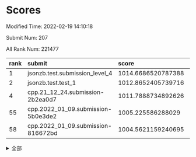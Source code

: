 # Scores

Modified Time: 2022-02-19 14:10:18

Submit Num: 207

All Rank Num: 221477

| rank |               submit               |       score        |       sigma        | pk_num |
| :--- | :--------------------------------- | :----------------- | :----------------- | :----- |
| 1    | jsonzb.test.submission_level_4     | 1014.6686520787388 | 0.8540054285138899 | 4279   |
| 2    | jsonzb.test.test_1                 | 1012.8652405739716 | 0.8318023095614518 | 4277   |
| 4    | cpp.21_12_24.submission-2b2ea0d7   | 1011.7888734892626 | 0.786047661871613  | 4281   |
| 55   | cpp.2022_01_09.submission-5b0e3de2 | 1005.225586288029  | 0.7143838629620148 | 4282   |
| 58   | cpp.2022_01_09.submission-816672bd | 1004.5621159240695 | 0.7151529275877346 | 4285   |


<details>
<summary>全部</summary>

| rank |                 submit                 |       score        |       sigma        | pk_num |
| :--- | :------------------------------------- | :----------------- | :----------------- | :----- |
| 1    | jsonzb.test.submission_level_4         | 1014.6686520787388 | 0.8540054285138899 | 4279   |
| 2    | jsonzb.test.test_1                     | 1012.8652405739716 | 0.8318023095614518 | 4277   |
| 3    | gobigger.level_3.submission_level_3_2  | 1011.851526060234  | 0.802931992606204  | 4280   |
| 4    | cpp.21_12_24.submission-2b2ea0d7       | 1011.7888734892626 | 0.786047661871613  | 4281   |
| 5    | gobigger.level_3.submission_level_3_4  | 1011.695343036385  | 0.7821147063846382 | 4279   |
| 6    | gobigger.level_3.submission_level_3_48 | 1011.6577764149002 | 0.7744773504750322 | 4276   |
| 7    | gobigger.level_3.submission_level_3_32 | 1011.5280362756195 | 0.7660172965455473 | 4282   |
| 8    | gobigger.level_3.submission_level_3_35 | 1011.0675339764713 | 0.7673526123799089 | 4279   |
| 9    | gobigger.level_3.submission_level_3_7  | 1010.9620779380963 | 0.7737026519355666 | 4281   |
| 10   | gobigger.level_3.submission_level_3_36 | 1010.9498557097359 | 0.7411086347853366 | 4282   |
| 11   | gobigger.level_3.submission_level_3_0  | 1010.8273200540375 | 0.760870479785658  | 4282   |
| 12   | gobigger.level_3.submission_level_3_34 | 1010.8030156541327 | 0.7531280981516653 | 4282   |
| 13   | gobigger.level_3.submission_level_3_25 | 1010.7633090553935 | 0.7719459227403254 | 4273   |
| 14   | gobigger.level_3.submission_level_3_19 | 1010.637146428083  | 0.7589428719614196 | 4284   |
| 15   | gobigger.level_3.submission_level_3_27 | 1010.5667222074825 | 0.7775946508813739 | 4281   |
| 16   | gobigger.level_3.submission_level_3_1  | 1010.4686024724343 | 0.7636140168156685 | 4282   |
| 17   | gobigger.level_3.submission_level_3_45 | 1010.4289604052323 | 0.7676880140200892 | 4272   |
| 18   | gobigger.level_3.submission_level_3_22 | 1010.3868844164335 | 0.7491969260889968 | 4285   |
| 19   | gobigger.level_3.submission_level_3_33 | 1010.3437874229998 | 0.7665832285798244 | 4277   |
| 20   | gobigger.level_3.submission_level_3_5  | 1010.2974473099796 | 0.7596696182894869 | 4281   |
| 21   | gobigger.level_3.submission_level_3_47 | 1010.2902276943245 | 0.7734095269192572 | 4278   |
| 22   | gobigger.level_3.submission_level_3_14 | 1010.2770007080449 | 0.7627621593418791 | 4283   |
| 23   | gobigger.level_3.submission_level_3_38 | 1010.1977549848059 | 0.7498124996636085 | 4278   |
| 24   | gobigger.level_3.submission_level_3_10 | 1010.1859786802165 | 0.7572794255381096 | 4278   |
| 25   | gobigger.level_3.submission_level_3_17 | 1010.1814927082559 | 0.7500402892571297 | 4278   |
| 26   | gobigger.level_3.submission_level_3_28 | 1010.1488013729903 | 0.7605278367206806 | 4283   |
| 27   | gobigger.level_3.submission_level_3_46 | 1010.0865105164941 | 0.7767756276965266 | 4277   |
| 28   | gobigger.level_3.submission_level_3_29 | 1010.0852377910194 | 0.7424510321226625 | 4280   |
| 29   | gobigger.level_3.submission_level_3_12 | 1010.0823755761163 | 0.7477304088308137 | 4282   |
| 30   | gobigger.level_3.submission_level_3_15 | 1010.0546543462607 | 0.7593163206276369 | 4282   |
| 31   | gobigger.level_3.submission_level_3_44 | 1009.9325869118444 | 0.7640917449195701 | 4278   |
| 32   | gobigger.level_3.submission_level_3_9  | 1009.916484430701  | 0.765226173256486  | 4278   |
| 33   | gobigger.level_3.submission_level_3_40 | 1009.8966643372006 | 0.7418455328520175 | 4274   |
| 34   | gobigger.level_3.submission_level_3_49 | 1009.8416080250988 | 0.7507366051536429 | 4278   |
| 35   | gobigger.level_3.submission_level_3_43 | 1009.8378426222848 | 0.7641562392142954 | 4280   |
| 36   | gobigger.level_3.submission_level_3_37 | 1009.8028649558478 | 0.7650964115417004 | 4279   |
| 37   | gobigger.level_3.submission_level_3_39 | 1009.7761828055345 | 0.7532077763539433 | 4283   |
| 38   | gobigger.level_3.submission_level_3_8  | 1009.714650806928  | 0.7768451889793957 | 4279   |
| 39   | gobigger.level_3.submission_level_3_11 | 1009.7024799559454 | 0.7414668313689359 | 4277   |
| 40   | gobigger.level_3.submission_level_3_18 | 1009.6700023844254 | 0.7558367146564042 | 4279   |
| 41   | gobigger.level_3.submission_level_3_42 | 1009.6082409066446 | 0.7428715872577379 | 4280   |
| 42   | gobigger.level_3.submission_level_3_21 | 1009.5276693678773 | 0.7750839317215684 | 4279   |
| 43   | gobigger.level_3.submission_level_3_13 | 1009.5129955037393 | 0.7472287577184705 | 4277   |
| 44   | gobigger.level_3.submission_level_3_16 | 1009.4698909991075 | 0.760066455210703  | 4276   |
| 45   | gobigger.level_3.submission_level_3_26 | 1009.4371089999025 | 0.7600669793963825 | 4280   |
| 46   | gobigger.level_3.submission_level_3_23 | 1009.3918006778637 | 0.7332699340318385 | 4280   |
| 47   | gobigger.level_3.submission_level_3_31 | 1009.3503092210252 | 0.7646913017592565 | 4280   |
| 48   | gobigger.level_3.submission_level_3_30 | 1009.0955744280329 | 0.7605688377128407 | 4282   |
| 49   | gobigger.level_3.submission_level_3_24 | 1009.063105540282  | 0.7684900524521439 | 4279   |
| 50   | gobigger.level_3.submission_level_3_41 | 1009.0300963675915 | 0.7828683408681294 | 4277   |
| 51   | gobigger.level_3.submission_level_3_20 | 1008.9756694651672 | 0.7345533548345121 | 4276   |
| 52   | gobigger.level_3.submission_level_3_6  | 1008.4272665150993 | 0.7404792584218919 | 4282   |
| 53   | gobigger.level_3.submission_level_3_3  | 1008.2851939448708 | 0.7519814346630106 | 4277   |
| 54   | gobigger.level_1.submission_level_1_7  | 1005.2292791512319 | 0.7250123857208056 | 4280   |
| 55   | cpp.2022_01_09.submission-5b0e3de2     | 1005.225586288029  | 0.7143838629620148 | 4282   |
| 56   | gobigger.level_1.submission_level_1_36 | 1004.817918632192  | 0.7323221915697522 | 4275   |
| 57   | gobigger.level_1.submission_level_1_0  | 1004.6310797380645 | 0.7240356820781321 | 4278   |
| 58   | cpp.2022_01_09.submission-816672bd     | 1004.5621159240695 | 0.7151529275877346 | 4285   |
| 59   | gobigger.level_1.submission_level_1_23 | 1004.4532375598646 | 0.7187757349918416 | 4279   |
| 60   | gobigger.level_1.submission_level_1_38 | 1004.354783801971  | 0.7120471827164789 | 4276   |
| 61   | gobigger.level_1.submission_level_1_34 | 1004.3113661897876 | 0.7152014199248727 | 4282   |
| 62   | gobigger.level_1.submission_level_1_21 | 1004.2566466139721 | 0.7216516298048847 | 4281   |
| 63   | gobigger.level_1.submission_level_1_15 | 1004.226680999043  | 0.7105996172594898 | 4280   |
| 64   | gobigger.level_1.submission_level_1_37 | 1004.1801765922238 | 0.7156790635946664 | 4276   |
| 65   | gobigger.level_1.submission_level_1_24 | 1004.030853001999  | 0.7209357455994375 | 4278   |
| 66   | gobigger.level_1.submission_level_1_43 | 1003.9080544467453 | 0.7129882855233758 | 4272   |
| 67   | gobigger.level_1.submission_level_1_17 | 1003.8128931518512 | 0.7112129340565829 | 4282   |
| 68   | gobigger.level_1.submission_level_1_44 | 1003.7728183328962 | 0.7231531827627985 | 4283   |
| 69   | gobigger.level_1.submission_level_1_33 | 1003.7470074325145 | 0.7119060383992364 | 4280   |
| 70   | gobigger.level_1.submission_level_1_30 | 1003.6617836605317 | 0.7091024250812817 | 4283   |
| 71   | gobigger.level_1.submission_level_1_29 | 1003.5695358001007 | 0.7203996948291247 | 4281   |
| 72   | gobigger.level_1.submission_level_1_28 | 1003.5693532477814 | 0.7145451826676333 | 4285   |
| 73   | gobigger.level_1.submission_level_1_45 | 1003.5331561507605 | 0.7160468356176234 | 4279   |
| 74   | gobigger.level_1.submission_level_1_40 | 1003.4540297418599 | 0.7283132572320516 | 4282   |
| 75   | gobigger.level_1.submission_level_1_25 | 1003.453834340068  | 0.7167720978181503 | 4280   |
| 76   | gobigger.level_1.submission_level_1_22 | 1003.4249147415742 | 0.7285177850800515 | 4280   |
| 77   | gobigger.level_1.submission_level_1_8  | 1003.4205563950054 | 0.7036677253728062 | 4281   |
| 78   | gobigger.level_1.submission_level_1_13 | 1003.4185270504709 | 0.715343163082841  | 4281   |
| 79   | gobigger.level_1.submission_level_1_18 | 1003.3785274885264 | 0.6988555785853439 | 4282   |
| 80   | gobigger.level_1.submission_level_1_3  | 1003.3555479220317 | 0.7192452068994469 | 4282   |
| 81   | gobigger.level_1.submission_level_1_48 | 1003.3048198999936 | 0.7206219429635764 | 4279   |
| 82   | gobigger.level_1.submission_level_1_35 | 1003.2303099022258 | 0.7068516034874147 | 4277   |
| 83   | gobigger.level_1.submission_level_1_9  | 1003.1711225163336 | 0.7304315397565027 | 4277   |
| 84   | gobigger.level_1.submission_level_1_46 | 1003.1666599441676 | 0.7122029994663586 | 4278   |
| 85   | gobigger.level_1.submission_level_1_31 | 1002.9891734042628 | 0.7212991080807156 | 4282   |
| 86   | gobigger.level_1.submission_level_1_26 | 1002.9491139138896 | 0.7088773778436168 | 4280   |
| 87   | gobigger.level_1.submission_level_1_42 | 1002.9352135537996 | 0.7167042966584707 | 4283   |
| 88   | gobigger.level_1.submission_level_1_6  | 1002.9316908914086 | 0.7197244995669713 | 4280   |
| 89   | gobigger.level_1.submission_level_1_20 | 1002.9275732642747 | 0.7089731311186265 | 4282   |
| 90   | gobigger.level_1.submission_level_1_5  | 1002.9267686178033 | 0.7269394465206039 | 4281   |
| 91   | gobigger.level_1.submission_level_1_49 | 1002.9212885195349 | 0.710477462690751  | 4278   |
| 92   | gobigger.level_1.submission_level_1_11 | 1002.7659836548896 | 0.7211525968969357 | 4285   |
| 93   | gobigger.level_1.submission_level_1_47 | 1002.6901445020239 | 0.7071577662298468 | 4283   |
| 94   | gobigger.level_1.submission_level_1_39 | 1002.6783620683424 | 0.7122854199637533 | 4277   |
| 95   | gobigger.level_1.submission_level_1_12 | 1002.6625520353996 | 0.720425030532874  | 4282   |
| 96   | gobigger.level_1.submission_level_1_1  | 1002.5984607861672 | 0.7133038179287723 | 4274   |
| 97   | gobigger.level_1.submission_level_1_32 | 1002.506072735044  | 0.7102414498189761 | 4280   |
| 98   | gobigger.level_1.submission_level_1_10 | 1002.4515543999973 | 0.7090349377536426 | 4278   |
| 99   | gobigger.level_1.submission_level_1_41 | 1002.4160169659375 | 0.7126207553959734 | 4274   |
| 100  | gobigger.level_1.submission_level_1_14 | 1002.3323551798906 | 0.7191797674571324 | 4279   |
| 101  | gobigger.level_1.submission_level_1_2  | 1002.3225443666755 | 0.7137008268963588 | 4278   |
| 102  | gobigger.level_1.submission_level_1_16 | 1002.1143210619736 | 0.7131185471726157 | 4277   |
| 103  | gobigger.level_1.submission_level_1_19 | 1002.0914084736187 | 0.7168216734318775 | 4277   |
| 104  | gobigger.level_1.submission_level_1_27 | 1001.71061431155   | 0.7190165999148738 | 4277   |
| 105  | gobigger.level_1.submission_level_1_4  | 1001.2675691962156 | 0.7075119529305962 | 4273   |
| 106  | gobigger.random.submission_random_17   | 998.2634148039579  | 0.7013399742241733 | 4279   |
| 107  | gobigger.random.submission_random_28   | 997.0859019704264  | 0.7230223172507477 | 4282   |
| 108  | gobigger.random.submission_random_37   | 997.0717424559244  | 0.7134291338102157 | 4276   |
| 109  | gobigger.random.submission_random_44   | 996.8362658767638  | 0.715600240207124  | 4284   |
| 110  | gobigger.random.submission_random_48   | 996.8221603729511  | 0.703611949986295  | 4281   |
| 111  | gobigger.random.submission_random_14   | 996.8169853927524  | 0.6946332192293534 | 4278   |
| 112  | gobigger.random.submission_random_41   | 996.7726519071218  | 0.7147116991602038 | 4276   |
| 113  | gobigger.random.submission_random_21   | 996.6873146145031  | 0.69438687755582   | 4279   |
| 114  | gobigger.random.submission_random_7    | 996.6463605350875  | 0.7029902894872581 | 4278   |
| 115  | gobigger.random.submission_random_47   | 996.5825835257072  | 0.7055798912737234 | 4279   |
| 116  | gobigger.random.submission_random_49   | 996.487442005548   | 0.7182365537118842 | 4283   |
| 117  | gobigger.random.submission_random_6    | 996.4118679032823  | 0.7198838422711001 | 4278   |
| 118  | gobigger.random.submission_random_33   | 996.4010798767966  | 0.7250873988979685 | 4282   |
| 119  | gobigger.random.submission_random_42   | 996.3706636380338  | 0.7119290463048804 | 4282   |
| 120  | gobigger.random.submission_random_2    | 996.3288607873201  | 0.7201105585322255 | 4280   |
| 121  | gobigger.random.submission_random_16   | 996.3229141774705  | 0.7086529944304506 | 4279   |
| 122  | gobigger.random.submission_random_38   | 996.1859548312589  | 0.7050071054142966 | 4279   |
| 123  | gobigger.random.submission_random_36   | 996.1851519540976  | 0.7195704982772225 | 4276   |
| 124  | gobigger.random.submission_random_34   | 996.1262879077466  | 0.7209505206620387 | 4280   |
| 125  | gobigger.random.submission_random_45   | 996.098169394223   | 0.7074632051189542 | 4277   |
| 126  | gobigger.random.submission_random_40   | 996.096751705088   | 0.6983313043299795 | 4279   |
| 127  | gobigger.random.submission_random_3    | 996.0337085671011  | 0.7251014362367795 | 4280   |
| 128  | gobigger.random.submission_random_4    | 996.0270833988448  | 0.7159261967327629 | 4279   |
| 129  | gobigger.random.submission_random_46   | 995.9273322072139  | 0.711289277533582  | 4279   |
| 130  | gobigger.random.submission_random_10   | 995.9270451081585  | 0.7176982465200371 | 4277   |
| 131  | gobigger.random.submission_random_13   | 995.9187889218092  | 0.7198733464701256 | 4285   |
| 132  | gobigger.random.submission_random_12   | 995.8775989293064  | 0.7095151947410862 | 4280   |
| 133  | gobigger.random.submission_random_25   | 995.8612877899968  | 0.7182911476030845 | 4280   |
| 134  | gobigger.random.submission_random_5    | 995.8337709836456  | 0.7141118264792076 | 4279   |
| 135  | gobigger.random.submission_random_30   | 995.76442726513    | 0.7263644699146983 | 4279   |
| 136  | gobigger.random.submission_random_35   | 995.7023824173525  | 0.7008073875759447 | 4286   |
| 137  | gobigger.random.submission_random_18   | 995.699146812805   | 0.7125882746595077 | 4278   |
| 138  | gobigger.random.submission_random_22   | 995.6417562651089  | 0.7026387830852541 | 4278   |
| 139  | gobigger.random.submission_random_20   | 995.4341055574248  | 0.7424790432027085 | 4284   |
| 140  | gobigger.random.submission_random_19   | 995.377589594878   | 0.7150824934329669 | 4280   |
| 141  | gobigger.random.submission_random_1    | 995.3467513992031  | 0.7156043526529554 | 4281   |
| 142  | gobigger.random.submission_random_9    | 995.3121858304451  | 0.729221632502409  | 4282   |
| 143  | gobigger.random.submission_random_23   | 995.3033446669393  | 0.7036087212689333 | 4274   |
| 144  | gobigger.random.submission_random_11   | 995.2827308820988  | 0.7329669707012153 | 4276   |
| 145  | gobigger.random.submission_random_24   | 995.276829931335   | 0.7195005467887666 | 4280   |
| 146  | gobigger.random.submission_random_27   | 995.2002625866216  | 0.7208209548783417 | 4285   |
| 147  | gobigger.random.submission_random_31   | 995.0549875067054  | 0.7211882788882682 | 4281   |
| 148  | gobigger.random.submission_random_39   | 994.9744158780555  | 0.7232075301403198 | 4280   |
| 149  | gobigger.random.submission_random_26   | 994.9237431482021  | 0.7168150698031298 | 4277   |
| 150  | gobigger.random.submission_random_15   | 994.798747987811   | 0.7067678682753425 | 4282   |
| 151  | gobigger.random.submission_random_32   | 994.6774004404818  | 0.7128325642821083 | 4280   |
| 152  | gobigger.random.submission_random_29   | 994.4754593463216  | 0.7185257795030674 | 4282   |
| 153  | gobigger.random.submission_random_0    | 994.3072709415732  | 0.714027225795741  | 4276   |
| 154  | gobigger.random.submission_random_8    | 994.2530512359325  | 0.7312708791825292 | 4282   |
| 155  | gobigger.random.submission_random_43   | 994.2367344857486  | 0.705576092419808  | 4279   |
| 156  | gobigger.level_2.submission_level_2_24 | 994.182599119058   | 0.740547662691585  | 4278   |
| 157  | gobigger.level_2.submission_level_2_17 | 994.1348699082008  | 0.7354763535027072 | 4280   |
| 158  | gobigger.level_2.submission_level_2_27 | 993.9355783536823  | 0.7181045516204324 | 4285   |
| 159  | gobigger.level_2.submission_level_2_11 | 993.8727144172722  | 0.7247352519898128 | 4282   |
| 160  | gobigger.level_2.submission_level_2_39 | 993.6847087540615  | 0.7351115816001752 | 4281   |
| 161  | gobigger.level_2.submission_level_2_37 | 993.553926661997   | 0.7335567761750837 | 4279   |
| 162  | gobigger.level_2.submission_level_2_30 | 993.5298776485134  | 0.7298647918696805 | 4275   |
| 163  | gobigger.level_2.submission_level_2_38 | 993.4733184346551  | 0.7294168428644601 | 4280   |
| 164  | gobigger.level_2.submission_level_2_10 | 993.2902652528009  | 0.7453546141945461 | 4281   |
| 165  | gobigger.level_2.submission_level_2_0  | 993.2102276870595  | 0.726527692906152  | 4281   |
| 166  | gobigger.level_2.submission_level_2_29 | 992.9119519240478  | 0.7360562354890596 | 4285   |
| 167  | gobigger.level_2.submission_level_2_6  | 992.8261878921185  | 0.7327592543235063 | 4278   |
| 168  | gobigger.level_2.submission_level_2_34 | 992.712953960573   | 0.7487884632725735 | 4284   |
| 169  | gobigger.level_2.submission_level_2_41 | 992.649666237404   | 0.7453989743179281 | 4280   |
| 170  | gobigger.level_2.submission_level_2_13 | 992.4632474605994  | 0.7334871940778167 | 4280   |
| 171  | gobigger.level_2.submission_level_2_49 | 992.4554088379898  | 0.7468467556311039 | 4278   |
| 172  | gobigger.level_2.submission_level_2_31 | 992.3061101743667  | 0.7282995296439848 | 4279   |
| 173  | gobigger.level_2.submission_level_2_33 | 992.2157301003357  | 0.751968343846884  | 4279   |
| 174  | gobigger.level_2.submission_level_2_9  | 992.1907016867888  | 0.7577518520014734 | 4281   |
| 175  | gobigger.level_2.submission_level_2_2  | 992.0973317230536  | 0.7359966873963449 | 4279   |
| 176  | gobigger.level_2.submission_level_2_20 | 992.0460052422231  | 0.756855181075382  | 4284   |
| 177  | gobigger.level_2.submission_level_2_23 | 992.0295033812051  | 0.7312590137291654 | 4284   |
| 178  | gobigger.level_2.submission_level_2_26 | 992.0118817373693  | 0.7431439901421167 | 4281   |
| 179  | gobigger.level_2.submission_level_2_15 | 991.9366196389249  | 0.7650138979568362 | 4281   |
| 180  | gobigger.level_2.submission_level_2_4  | 991.8758300718878  | 0.742411571193644  | 4281   |
| 181  | gobigger.level_2.submission_level_2_46 | 991.8732682465557  | 0.7487077406880172 | 4280   |
| 182  | gobigger.level_2.submission_level_2_32 | 991.8380172145608  | 0.7465940920191128 | 4279   |
| 183  | gobigger.level_2.submission_level_2_28 | 991.8134977726108  | 0.7454124227663195 | 4283   |
| 184  | gobigger.level_2.submission_level_2_42 | 991.7828617599134  | 0.7383369933372496 | 4278   |
| 185  | gobigger.level_2.submission_level_2_8  | 991.7781930935002  | 0.761373040113865  | 4277   |
| 186  | gobigger.level_2.submission_level_2_40 | 991.6353422334818  | 0.7331301770246609 | 4282   |
| 187  | gobigger.level_2.submission_level_2_16 | 991.5617369733808  | 0.7460078204575896 | 4280   |
| 188  | gobigger.level_2.submission_level_2_1  | 991.526988507039   | 0.7489656666277784 | 4280   |
| 189  | gobigger.level_2.submission_level_2_47 | 991.5206899399332  | 0.7454237910689806 | 4281   |
| 190  | gobigger.level_2.submission_level_2_21 | 991.500514630206   | 0.7287034981095768 | 4283   |
| 191  | gobigger.level_2.submission_level_2_36 | 991.3442487301793  | 0.7540643227824402 | 4279   |
| 192  | gobigger.level_2.submission_level_2_22 | 991.3110393247528  | 0.7723053921581201 | 4284   |
| 193  | gobigger.level_2.submission_level_2_19 | 991.2622702476406  | 0.7513347455339738 | 4277   |
| 194  | gobigger.level_2.submission_level_2_45 | 991.2285595282738  | 0.7532128697049386 | 4282   |
| 195  | gobigger.level_2.submission_level_2_44 | 991.2122867408889  | 0.7470573875776542 | 4281   |
| 196  | gobigger.level_2.submission_level_2_7  | 991.1781773824888  | 0.7587143336229044 | 4275   |
| 197  | gobigger.level_2.submission_level_2_3  | 991.1386808522934  | 0.757049834224637  | 4284   |
| 198  | gobigger.level_2.submission_level_2_12 | 990.9385402759225  | 0.7687201965361498 | 4285   |
| 199  | gobigger.level_2.submission_level_2_48 | 990.7652165204152  | 0.7496178215978763 | 4276   |
| 200  | gobigger.level_2.submission_level_2_43 | 990.4708708169695  | 0.7701527641570748 | 4279   |
| 201  | gobigger.level_2.submission_level_2_25 | 990.4374276724373  | 0.7591626683667994 | 4280   |
| 202  | gobigger.level_2.submission_level_2_14 | 990.3231237532788  | 0.7397844800376067 | 4282   |
| 203  | gobigger.level_2.submission_level_2_35 | 990.2982385764101  | 0.7916395673395126 | 4281   |
| 204  | gobigger.level_2.submission_level_2_18 | 990.2128334865776  | 0.7629377633773887 | 4283   |
| 205  | gobigger.level_2.submission_level_2_5  | 990.1563368858849  | 0.7542414855038271 | 4279   |
| 206  | gobigger.none.submission_none_1        | 979.0832832147016  | 1.2169498741372176 | 4278   |
| 207  | gobigger.none.submission_none_0        | 977.3817625356653  | 1.335486292366714  | 4279   |

</details>